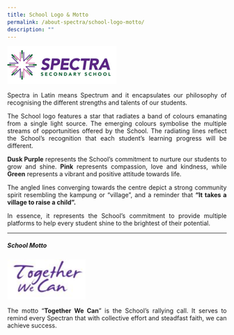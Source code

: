 ```yaml
---
title: School Logo & Motto
permalink: /about-spectra/school-logo-motto/
description: ""
---
```

<img style="width:250px" src="/images/logo_full.png">

<p></p><p align="justify">Spectra in Latin means Spectrum and it encapsulates our philosophy of recognising the different strengths and talents of our students.

</p><p align="justify">The School logo features a star that radiates a band of colours emanating from a single light source. The emerging colours symbolise the multiple streams of opportunities offered by the School. The radiating lines reflect the School’s recognition that each student’s learning progress will be different.

</p><p align="justify"><b>Dusk Purple</b> represents the School’s commitment to nurture our students to grow and shine. <b>Pink</b> represents compassion, love and kindness, while <b>Green</b> represents a vibrant and positive attitude towards life.

</p><p align="justify">The angled lines converging towards the centre depict a strong community spirit resembling the kampung or “village”, and a reminder that <b>“It takes a village to raise a child”.</b>

</p><p align="justify">In essence, it represents the School’s commitment to provide multiple platforms to help every student shine to the brightest of their potential.</p>

***

##### **School Motto**
<img style="width:180px" src="/images/School-Motto.jpg">

<p align="justify">The motto “<b>Together We Can</b>” is the School’s rallying call. It serves to remind every Spectran that with collective effort and steadfast faith, we can achieve success.</p>